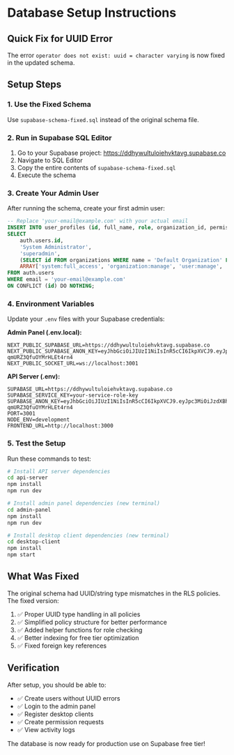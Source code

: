 # Database Setup Instructions

## Quick Fix for UUID Error

The error `operator does not exist: uuid = character varying` is now fixed in the updated schema.

## Setup Steps

### 1. Use the Fixed Schema
Use `supabase-schema-fixed.sql` instead of the original schema file.

### 2. Run in Supabase SQL Editor
1. Go to your Supabase project: https://ddhywultuloiehvktavg.supabase.co
2. Navigate to SQL Editor
3. Copy the entire contents of `supabase-schema-fixed.sql`
4. Execute the schema

### 3. Create Your Admin User
After running the schema, create your first admin user:

```sql
-- Replace 'your-email@example.com' with your actual email
INSERT INTO user_profiles (id, full_name, role, organization_id, permissions)
SELECT 
    auth.users.id,
    'System Administrator',
    'superadmin',
    (SELECT id FROM organizations WHERE name = 'Default Organization' LIMIT 1),
    ARRAY['system:full_access', 'organization:manage', 'user:manage', 'device:full_control', 'remote:full_access', 'permission:approve_all']
FROM auth.users 
WHERE email = 'your-email@example.com'
ON CONFLICT (id) DO NOTHING;
```

### 4. Environment Variables
Update your `.env` files with your Supabase credentials:

**Admin Panel (.env.local):**
```env
NEXT_PUBLIC_SUPABASE_URL=https://ddhywultuloiehvktavg.supabase.co
NEXT_PUBLIC_SUPABASE_ANON_KEY=eyJhbGciOiJIUzI1NiIsInR5cCI6IkpXVCJ9.eyJpc3MiOiJzdXBhYmFzZSIsInJlZiI6ImRkaHl3dWx0dWxvaWVodmt0YXZnIiwicm9sZSI6ImFub24iLCJpYXQiOjE3NTYyODA3NTUsImV4cCI6MjA3MTg1Njc1NX0.CrxPXaylvtlHNDgHtyyPU-qmURZ3QfuOYMrHLEt4rn4
NEXT_PUBLIC_SOCKET_URL=ws://localhost:3001
```

**API Server (.env):**
```env
SUPABASE_URL=https://ddhywultuloiehvktavg.supabase.co
SUPABASE_SERVICE_KEY=your-service-role-key
SUPABASE_ANON_KEY=eyJhbGciOiJIUzI1NiIsInR5cCI6IkpXVCJ9.eyJpc3MiOiJzdXBhYmFzZSIsInJlZiI6ImRkaHl3dWx0dWxvaWVodmt0YXZnIiwicm9sZSI6ImFub24iLCJpYXQiOjE3NTYyODA3NTUsImV4cCI6MjA3MTg1Njc1NX0.CrxPXaylvtlHNDgHtyyPU-qmURZ3QfuOYMrHLEt4rn4
PORT=3001
NODE_ENV=development
FRONTEND_URL=http://localhost:3000
```

### 5. Test the Setup
Run these commands to test:

```bash
# Install API server dependencies
cd api-server
npm install
npm run dev

# Install admin panel dependencies (new terminal)
cd admin-panel
npm install
npm run dev

# Install desktop client dependencies (new terminal)
cd desktop-client
npm install
npm start
```

## What Was Fixed

The original schema had UUID/string type mismatches in the RLS policies. The fixed version:

1. ✅ Proper UUID type handling in all policies
2. ✅ Simplified policy structure for better performance
3. ✅ Added helper functions for role checking
4. ✅ Better indexing for free tier optimization
5. ✅ Fixed foreign key references

## Verification

After setup, you should be able to:
- ✅ Create users without UUID errors
- ✅ Login to the admin panel
- ✅ Register desktop clients
- ✅ Create permission requests
- ✅ View activity logs

The database is now ready for production use on Supabase free tier!
